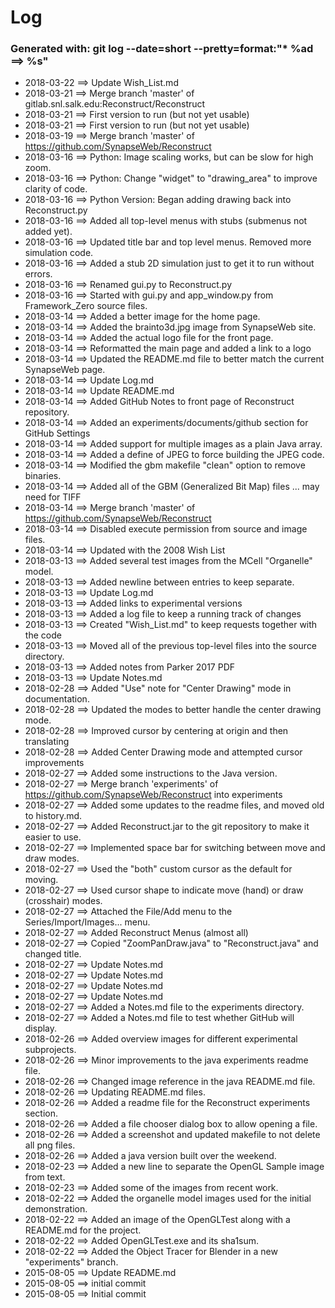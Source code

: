 # Log
### Generated with: git log --date=short --pretty=format:"* %ad ==> %s"

* 2018-03-22 ==> Update Wish_List.md
* 2018-03-21 ==> Merge branch 'master' of gitlab.snl.salk.edu:Reconstruct/Reconstruct
* 2018-03-21 ==> First version to run (but not yet usable)
* 2018-03-21 ==> First version to run (but not yet usable)
* 2018-03-19 ==> Merge branch 'master' of https://github.com/SynapseWeb/Reconstruct
* 2018-03-16 ==> Python: Image scaling works, but can be slow for high zoom.
* 2018-03-16 ==> Python: Change "widget" to "drawing_area" to improve clarity of code.
* 2018-03-16 ==> Python Version: Began adding drawing back into Reconstruct.py
* 2018-03-16 ==> Added all top-level menus with stubs (submenus not added yet).
* 2018-03-16 ==> Updated title bar and top level menus. Removed more simulation code.
* 2018-03-16 ==> Added a stub 2D simulation just to get it to run without errors.
* 2018-03-16 ==> Renamed gui.py to Reconstruct.py
* 2018-03-16 ==> Started with gui.py and app_window.py from Framework_Zero source files.
* 2018-03-14 ==> Added a better image for the home page.
* 2018-03-14 ==> Added the brainto3d.jpg image from SynapseWeb site.
* 2018-03-14 ==> Added the actual logo file for the front page.
* 2018-03-14 ==> Reformatted the main page and added a link to a logo
* 2018-03-14 ==> Updated the README.md file to better match the current SynapseWeb page.
* 2018-03-14 ==> Update Log.md
* 2018-03-14 ==> Update README.md
* 2018-03-14 ==> Added GitHub Notes to front page of Reconstruct repository.
* 2018-03-14 ==> Added an experiments/documents/github section for GitHub Settings
* 2018-03-14 ==> Added support for multiple images as a plain Java array.
* 2018-03-14 ==> Added a define of JPEG to force building the JPEG code.
* 2018-03-14 ==> Modified the gbm makefile "clean" option to remove binaries.
* 2018-03-14 ==> Added all of the GBM (Generalized Bit Map) files ... may need for TIFF
* 2018-03-14 ==> Merge branch 'master' of https://github.com/SynapseWeb/Reconstruct
* 2018-03-14 ==> Disabled execute permission from source and image files.
* 2018-03-14 ==> Updated with the 2008 Wish List
* 2018-03-13 ==> Added several test images from the MCell "Organelle" model.
* 2018-03-13 ==> Added newline between entries to keep separate.
* 2018-03-13 ==> Update Log.md
* 2018-03-13 ==> Added links to experimental versions
* 2018-03-13 ==> Added a log file to keep a running track of changes
* 2018-03-13 ==> Created "Wish_List.md" to keep requests together with the code
* 2018-03-13 ==> Moved all of the previous top-level files into the source directory.
* 2018-03-13 ==> Added notes from Parker 2017 PDF
* 2018-03-13 ==> Update Notes.md
* 2018-02-28 ==> Added "Use" note for "Center Drawing" mode in documentation.
* 2018-02-28 ==> Updated the modes to better handle the center drawing mode.
* 2018-02-28 ==> Improved cursor by centering at origin and then translating
* 2018-02-28 ==> Added Center Drawing mode and attempted cursor improvements
* 2018-02-27 ==> Added some instructions to the Java version.
* 2018-02-27 ==> Merge branch 'experiments' of https://github.com/SynapseWeb/Reconstruct into experiments
* 2018-02-27 ==> Added some updates to the readme files, and moved old to history.md.
* 2018-02-27 ==> Added Reconstruct.jar to the git repository to make it easier to use.
* 2018-02-27 ==> Implemented space bar for switching between move and draw modes.
* 2018-02-27 ==> Used the "both" custom cursor as the default for moving.
* 2018-02-27 ==> Used cursor shape to indicate move (hand) or draw (crosshair) modes.
* 2018-02-27 ==> Attached the File/Add menu to the Series/Import/Images... menu.
* 2018-02-27 ==> Added Reconstruct Menus (almost all)
* 2018-02-27 ==> Copied "ZoomPanDraw.java" to "Reconstruct.java" and changed title.
* 2018-02-27 ==> Update Notes.md
* 2018-02-27 ==> Update Notes.md
* 2018-02-27 ==> Update Notes.md
* 2018-02-27 ==> Update Notes.md
* 2018-02-27 ==> Added a Notes.md file to the experiments directory.
* 2018-02-27 ==> Added a Notes.md file to test whether GitHub will display.
* 2018-02-26 ==> Added overview images for different experimental subprojects.
* 2018-02-26 ==> Minor improvements to the java experiments readme file.
* 2018-02-26 ==> Changed image reference in the java README.md file.
* 2018-02-26 ==> Updating README.md files.
* 2018-02-26 ==> Added a readme file for the Reconstruct experiments section.
* 2018-02-26 ==> Added a file chooser dialog box to allow opening a file.
* 2018-02-26 ==> Added a screenshot and updated makefile to not delete all png files.
* 2018-02-26 ==> Added a java version built over the weekend.
* 2018-02-23 ==> Added a new line to separate the OpenGL Sample image from text.
* 2018-02-23 ==> Added some of the images from recent work.
* 2018-02-22 ==> Added the organelle model images used for the initial demonstration.
* 2018-02-22 ==> Added an image of the OpenGLTest along with a README.md for the project.
* 2018-02-22 ==> Added OpenGLTest.exe and its sha1sum.
* 2018-02-22 ==> Added the Object Tracer for Blender in a new "experiments" branch.
* 2015-08-05 ==> Update README.md
* 2015-08-05 ==> initial commit
* 2015-08-05 ==> Initial commit
